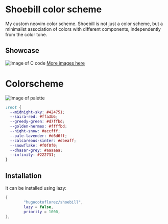 # Shoebill color scheme

My custom neovim color scheme. Shoebill is not just a color scheme, 
but a minimalist association of colors with different components, 
independently from the color tone. 

## Showcase
![Image of C code](./images/image_c.png)
[More images here](./images/images.md)


# Colorscheme
![Image of palette](./images/image_palete.png)

```css
:root {
  --midnight-sky: #424751;
  --saira-red: #ffa3b6;
  --greedy-green: #d7ffbd;
  --golden-hermes: #ffffbd;
  --night-snow: #accfff;
  --pale-lavender: #d6d6ff;
  --calcareous-sinter: #dbeaff;
  --snowflake: #f0f0f0;
  --dhasar-grey: #aaaaaa;
  --infinity: #222731;
}
```

## Installation

It can be installed using lazy:

```lua 
{
        "hugocotoflorez/shoebill",
        lazy = false,
        priority = 1000,
},
```
